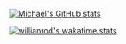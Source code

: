 [![Michael's GitHub stats](https://github-readme-stats.vercel.app/api?username=m9810223&count_private=true&show_icons=true&title_color=F92672&text_color=AE81FF&icon_color=E6DB74&border_color=66D9EF&bg_color=272822)](https://mhhi.cc/)

[![willianrod's wakatime stats](https://github-readme-stats.vercel.app/api/wakatime?username=michaelh)](https://mhhi.cc/)
